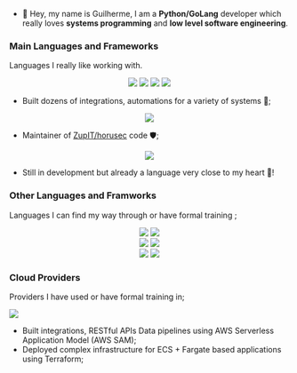 
* 👋 Hey, my name is Guilherme, I am a **Python/GoLang** developer which really loves **systems programming** and **low level software engineering**. 
  
### Main Languages and Frameworks
Languages I really like working with.

<p align=center>
<img src="https://img.shields.io/static/v1?label=Python&message=Level%2080&color=3776AB&logo=python&style=for-the-badge" />
<img src="https://img.shields.io/static/v1?label=FastAPI&message=Level%2040&color=009688&logo=fastapi&style=for-the-badge" />
<img src="https://img.shields.io/static/v1?label=Flask&message=Level%2040&color=232F3E&logo=flask&style=for-the-badge" />
<img src="https://img.shields.io/static/v1?label=AWS SAM&message=Level%2040&color=FF9B00&logo=amazonaws&style=for-the-badge" />
</p>

* Built dozens of integrations, automations for a variety of systems 🚀; 

<p align=center>
<img src="https://img.shields.io/static/v1?label=GoLang&message=Level%2060&color=00ADD8&logo=go&style=for-the-badge" />
</p>

* Maintainer of [ZupIT/horusec](https://github.com/ZupIT/horusec) code 🛡️;

<p align=center>
<img src="https://img.shields.io/static/v1?label=Rust&message=Level%2020&color=E94D26&logo=rust&style=for-the-badge" />
</p>

* Still in development but already a language very close to my heart 💓!

### Other Languages and Framworks

Languages I can find my way through or have formal training ;

<p align=center>
  <img src="https://img.shields.io/static/v1?label=Kotlin&message=Level%2030&color=7F52FF&logo=kotlin&style=for-the-badge" />
  <img src="https://img.shields.io/static/v1?label=Micronauts&message=Level%2040&color=007396&logo=micronaut&style=for-the-badge" />
  </br>
  <img src="https://img.shields.io/static/v1?label=Java&message=Level%2030&color=007396&logo=java&style=for-the-badge" />
  <img src="https://img.shields.io/static/v1?label=Spring Boot&message=Level%2040&color=6DB33F&logo=springboot&style=for-the-badge" />
  </br>
  <img src="https://img.shields.io/static/v1?label=JS&message=Level%2040&color=F7DF1E&logo=javascript&style=for-the-badge" />
  <img src="https://img.shields.io/static/v1?label=Terraform&message=Level%2040&color=7F52FF&logo=terraform&style=for-the-badge" />
</p>

### Cloud Providers
Providers I have used or have formal training in;

<img src="https://img.shields.io/static/v1?label=AWS&message=Level%2040&color=232F3E&logo=amazonaws&style=for-the-badge" />

* Built integrations, RESTful APIs Data pipelines using AWS Serverless Application Model (AWS SAM);
* Deployed complex infrastructure for ECS + Fargate based applications using Terraform;

